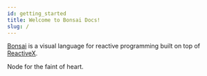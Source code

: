 ```yaml
---
id: getting_started
title: Welcome to Bonsai Docs!
slug: /
---
```


[Bonsai](https://bonsai-rx.github.io/) is a visual language for reactive programming built on top of [ReactiveX](http://reactivex.io/).

Node for the faint of heart.